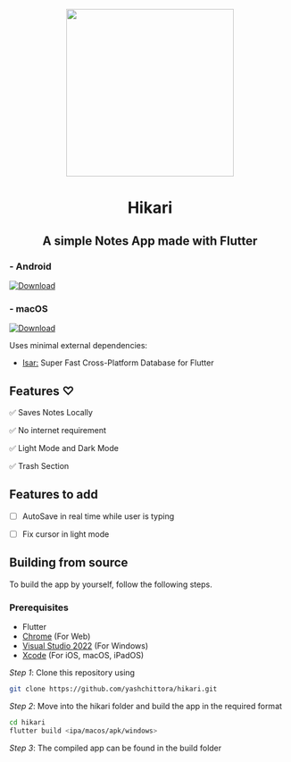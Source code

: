 <p align="center">
<img src="https://github.com/yashchittora/hikari/assets/112685991/9bb8d445-689d-4e3a-b554-6727ef9ea9fd" width="300">
<h1 align="center">Hikari</h1>
</p>
<h2 align="center">A simple Notes App made with Flutter</h2>

### - Android
[![Download](https://img.shields.io/badge/Download-E4405F?style=for-the-badge)](https://github.com/yashchittora/hikari/releases/download/v1.0.0/Hikari.apk)

### - macOS
[![Download](https://img.shields.io/badge/Download-E4405F?style=for-the-badge)](https://github.com/yashchittora/hikari/releases/download/v1.0.0/Hikari.dmg)
 

Uses minimal external dependencies:

  - [Isar:](https://github.com/isar/isar) Super Fast Cross-Platform Database for Flutter

## Features ♡
✅ Saves Notes Locally

✅ No internet requirement

✅ Light Mode and Dark Mode

✅ Trash Section

## Features to add
- [ ] AutoSave in real time while user is typing
- [ ] Fix cursor in light mode


## Building from source

To build the app by yourself, follow the following steps.

### Prerequisites
- Flutter
- [Chrome](https://www.google.com/chrome/) (For Web)
- [Visual Studio 2022](https://visualstudio.microsoft.com) (For Windows)
- [Xcode](https://developer.apple.com/xcode/) (For iOS, macOS, iPadOS)

*Step 1*:
Clone this repository using
```bash
git clone https://github.com/yashchittora/hikari.git
```
*Step 2*: Move into the hikari folder and build the app in the required format
```bash
cd hikari
flutter build <ipa/macos/apk/windows>
```

*Step 3*:
The compiled app can be found in the build folder




